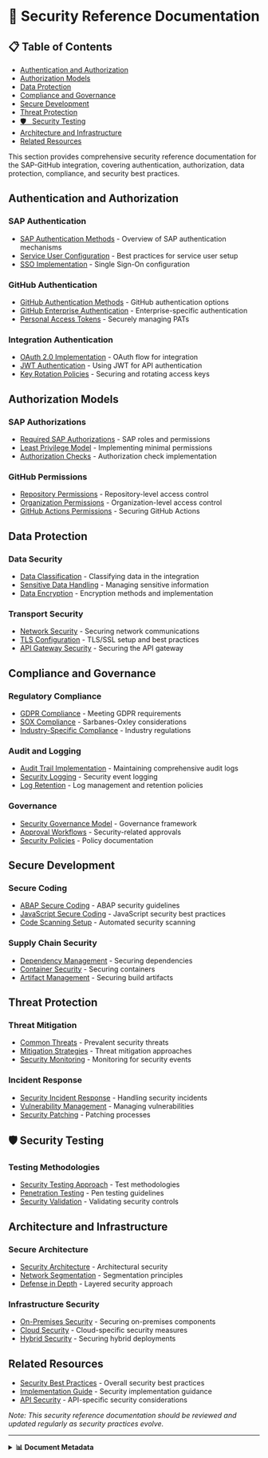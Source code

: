 # 📄 Security Reference Documentation

## 📋 Table of Contents

- [Authentication and Authorization](#authentication-and-authorization)
- [Authorization Models](#authorization-models)
- [Data Protection](#data-protection)
- [Compliance and Governance](#compliance-and-governance)
- [Secure Development](#secure-development)
- [Threat Protection](#threat-protection)
- [🛡
️ ️ Security Testing](#security-testing)
- [Architecture and Infrastructure](#architecture-and-infrastructure)
- [Related Resources](#related-resources)


This section provides comprehensive security reference documentation for the SAP-GitHub integration, covering authentication, authorization, data protection, compliance, and security best practices.

## Authentication and Authorization

### SAP Authentication
- [SAP Authentication Methods](/reference/security-reference/sap-authentication.md) - Overview of SAP authentication mechanisms
- [Service User Configuration](/reference/security-reference/service-user.md) - Best practices for service user setup
- [SSO Implementation](/reference/security-reference/sso-implementation.md) - Single Sign-On configuration

### GitHub Authentication
- [GitHub Authentication Methods](/reference/security-reference/github-auth.md) - GitHub authentication options
- [GitHub Enterprise Authentication](/reference/security-reference/github-enterprise-auth.md) - Enterprise-specific authentication
- [Personal Access Tokens](/reference/security-reference/pat-management.md) - Securely managing PATs

### Integration Authentication
- [OAuth 2.0 Implementation](/reference/security-reference/oauth-implementation.md) - OAuth flow for integration
- [JWT Authentication](/reference/security-reference/jwt-auth.md) - Using JWT for API authentication
- [Key Rotation Policies](/reference/security-reference/key-rotation.md) - Securing and rotating access keys

## Authorization Models

### SAP Authorizations
- [Required SAP Authorizations](/reference/security-reference/sap-authorizations.md) - SAP roles and permissions
- [Least Privilege Model](/reference/security-reference/least-privilege.md) - Implementing minimal permissions
- [Authorization Checks](/reference/security-reference/auth-checks.md) - Authorization check implementation

### GitHub Permissions
- [Repository Permissions](/reference/security-reference/repo-permissions.md) - Repository-level access control
- [Organization Permissions](/reference/security-reference/org-permissions.md) - Organization-level access control
- [GitHub Actions Permissions](/reference/security-reference/actions-permissions.md) - Securing GitHub Actions

## Data Protection

### Data Security
- [Data Classification](/reference/security-reference/data-classification.md) - Classifying data in the integration
- [Sensitive Data Handling](/reference/security-reference/sensitive-data.md) - Managing sensitive information
- [Data Encryption](/reference/security-reference/encryption.md) - Encryption methods and implementation

### Transport Security
- [Network Security](/reference/security-reference/network-security.md) - Securing network communications
- [TLS Configuration](/reference/security-reference/tls-config.md) - TLS/SSL setup and best practices
- [API Gateway Security](/reference/security-reference/api-gateway-security.md) - Securing the API gateway

## Compliance and Governance

### Regulatory Compliance
- [GDPR Compliance](/reference/security-reference/gdpr.md) - Meeting GDPR requirements
- [SOX Compliance](/reference/security-reference/sox.md) - Sarbanes-Oxley considerations
- [Industry-Specific Compliance](/reference/security-reference/industry-compliance.md) - Industry regulations

### Audit and Logging
- [Audit Trail Implementation](/reference/security-reference/audit-trail.md) - Maintaining comprehensive audit logs
- [Security Logging](/reference/security-reference/security-logging.md) - Security event logging
- [Log Retention](/reference/security-reference/log-retention.md) - Log management and retention policies

### Governance
- [Security Governance Model](/reference/security-reference/security-governance.md) - Governance framework
- [Approval Workflows](/reference/security-reference/approval-workflows.md) - Security-related approvals
- [Security Policies](/reference/security-reference/security-policies.md) - Policy documentation

## Secure Development

### Secure Coding
- [ABAP Secure Coding](/reference/security-reference/abap-secure-coding.md) - ABAP security guidelines
- [JavaScript Secure Coding](/reference/security-reference/js-secure-coding.md) - JavaScript security best practices
- [Code Scanning Setup](/reference/security-reference/code-scanning.md) - Automated security scanning

### Supply Chain Security
- [Dependency Management](/reference/security-reference/dependency-management.md) - Securing dependencies
- [Container Security](/reference/security-reference/container-security.md) - Securing containers
- [Artifact Management](/reference/security-reference/artifact-security.md) - Securing build artifacts

## Threat Protection

### Threat Mitigation
- [Common Threats](/reference/security-reference/common-threats.md) - Prevalent security threats
- [Mitigation Strategies](/reference/security-reference/mitigation.md) - Threat mitigation approaches
- [Security Monitoring](/reference/security-reference/security-monitoring.md) - Monitoring for security events

### Incident Response
- [Security Incident Response](/reference/security-reference/incident-response.md) - Handling security incidents
- [Vulnerability Management](/reference/security-reference/vulnerability-management.md) - Managing vulnerabilities
- [Security Patching](/reference/security-reference/security-patching.md) - Patching processes

## 🛡️ Security Testing

### Testing Methodologies
- [Security Testing Approach](/reference/security-reference/security-testing.md) - Test methodologies
- [Penetration Testing](/reference/security-reference/penetration-testing.md) - Pen testing guidelines
- [Security Validation](/reference/security-reference/security-validation.md) - Validating security controls

## Architecture and Infrastructure

### Secure Architecture
- [Security Architecture](/reference/security-reference/security-architecture.md) - Architectural security
- [Network Segmentation](/reference/security-reference/network-segmentation.md) - Segmentation principles
- [Defense in Depth](/reference/security-reference/defense-in-depth.md) - Layered security approach

### Infrastructure Security
- [On-Premises Security](/reference/security-reference/on-prem-security.md) - Securing on-premises components
- [Cloud Security](/reference/security-reference/cloud-security.md) - Cloud-specific security measures
- [Hybrid Security](/reference/security-reference/hybrid-security.md) - Securing hybrid deployments

## Related Resources

- [Security Best Practices](/best-practices/security-best-practices.md) - Overall security best practices
- [Implementation Guide](/implementation/security-setup/index.md) - Security implementation guidance
- [API Security](/reference/api-reference/api-security.md) - API-specific security considerations

*Note: This security reference documentation should be reviewed and updated regularly as security practices evolve.*

---

<details>
<summary><strong>📊 Document Metadata</strong></summary>

- **Last Updated:** 2025-04-07
- **Version:** 1.0.0
- **Status:** Published
</details>
